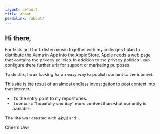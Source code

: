 ```yaml
---
layout: default
title: About
permalink: /about/
---
```


## Hi there,

For tests and for to listen music together with my colleages I plan to distribute the Xamarin App into the Apple Store. 
Apple needs a web page that contains the privacy policies. In addition to the privacy policies I can configure there further urls for support or marketing purposes.

To do this, I was looking for an easy way to publish content to the internet.

This site is the result of an almost endless investigation to post content into that internet.
- It's the entry point to my repositories.
- It contains "hopefully one day" more content than what currently is available.

The site was created with [jekyll](https://jekyllrb.com)  and...

Cheers Uwe



